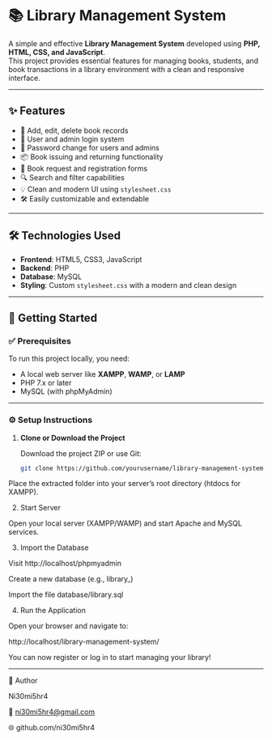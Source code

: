# 📚 Library Management System

A simple and effective **Library Management System** developed using **PHP, HTML, CSS, and JavaScript**.  
This project provides essential features for managing books, students, and book transactions in a library environment with a clean and responsive interface.

---

## ✨ Features

- 📘 Add, edit, delete book records
- 👤 User and admin login system
- 🔐 Password change for users and admins
- 📦 Book issuing and returning functionality
- 📝 Book request and registration forms
- 🔍 Search and filter capabilities
- 💡 Clean and modern UI using `stylesheet.css`
- 🛠️ Easily customizable and extendable

---

## 🛠️ Technologies Used

- **Frontend**: HTML5, CSS3, JavaScript  
- **Backend**: PHP   
- **Database**: MySQL  
- **Styling**: Custom `stylesheet.css` with a modern and clean design

---

## 🚀 Getting Started

### ✅ Prerequisites

To run this project locally, you need:

- A local web server like **XAMPP**, **WAMP**, or **LAMP**
- PHP 7.x or later
- MySQL (with phpMyAdmin)

---

### ⚙️ Setup Instructions

1. **Clone or Download the Project**

   Download the project ZIP or use Git:

   ```bash
   git clone https://github.com/yourusername/library-management-system.git

Place the extracted folder into your server’s root directory (htdocs for XAMPP).

2. Start Server

Open your local server (XAMPP/WAMP) and start Apache and MySQL services.


3. Import the Database

Visit http://localhost/phpmyadmin

Create a new database (e.g., library_)

Import the file database/library.sql



4. Run the Application

Open your browser and navigate to:

http://localhost/library-management-system/

You can now register or log in to start managing your library!




---

🙋 Author

Ni30mi5hr4

📧 ni30mi5hr4@gmail.com

🌐 github.com/ni30mi5hr4



